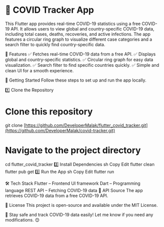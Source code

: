 # 🦠 COVID Tracker App
This Flutter app provides real-time COVID-19 statistics using a free COVID-19 API. It allows users to view global and country-specific COVID-19 data, including total cases, deaths, recoveries, and active infections. The app features a circular ring graph to visualize different case categories and a search filter to quickly find country-specific data.

🚀 Features
✅ Fetches real-time COVID-19 data from a free API.
✅ Displays global and country-specific statistics.
✅ Circular ring graph for easy data visualization.
✅ Search filter to find specific countries quickly.
✅ Simple and clean UI for a smooth experience.

📲 Getting Started
Follow these steps to set up and run the app locally.

1️⃣ Clone the Repository

# Clone this repository
git clone [https://github.com/DeveloperMalak/flutter_covid_tracker.git](https://github.com/DeveloperMalak/covid-tracker.git)

# Navigate to the project directory
cd flutter_covid_tracker
2️⃣ Install Dependencies
sh
Copy
Edit
flutter clean 
flutter pub get
3️⃣ Run the App
sh
Copy
Edit
flutter run




🛠️ Tech Stack
Flutter – Frontend UI framework
Dart – Programming language
REST API – Fetching COVID-19 data
🔗 API Source
The app retrieves COVID-19 data from a free COVID-19 API. 

📜 License
This project is open-source and available under the MIT License.

🚀 Stay safe and track COVID-19 data easily! Let me know if you need any modifications. 😊
 
 
